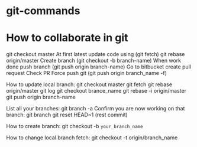 # git-commands

How to collaborate in git
===================
git checkout master
At first latest update code using (git fetch)
git rebase origin/master
Create branch (git checkout -b branch-name)
When work done push branch (git push origin branch-name)
Go to bitbucket create pull request
Check PR
Force push git (git push origin branch_name -f)

How to update local branch:
git checkout master
git fetch
git rebase origin/master
git log
git checkout brance_name
git rebase -i origin/master
git push origin branch-name

List all your branches:
git branch -a
Confirm you are now working on that branch:
git branch
git reset HEAD~1 (rest commit)

How to create branch:
git checkout -b `your_branch_name`


How to change local branch fetch:
git checkout -t origin/branch_name
